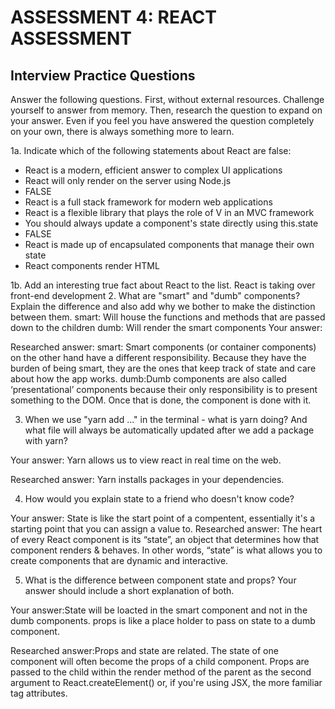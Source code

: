# ASSESSMENT 4: REACT ASSESSMENT
## Interview Practice Questions

Answer the following questions. First, without external resources. Challenge yourself to answer from memory. Then, research the question to expand on your answer. Even if you feel you have answered the question completely on your own, there is always something more to learn.  

1a. Indicate which of the following statements about React are false:

- React is a modern, efficient answer to complex UI applications
- React will only render on the server using Node.js 
- FALSE
- React is a full stack framework for modern web applications
- React is a flexible library that plays the role of V in an MVC framework
- You should always update a component's state directly using this.state
- FALSE
- React is made up of encapsulated components that manage their own state
- React components render HTML

1b. Add an interesting true fact about React to the list.
React is taking over front-end development
2. What are "smart" and "dumb" components? Explain the difference and also add why we bother to make the distinction between them.
smart:  Will house the functions and methods that are passed down to the children
dumb: Will render the smart components
  Your answer:

  Researched answer:
smart: Smart components (or container components) on the other hand have a different responsibility. Because they have the burden of being smart, they are the ones that keep track of state and care about how the app works.
dumb:Dumb components are also called ‘presentational’ components because their only responsibility is to present something to the DOM. Once that is done, the component is done with it.

3. When we use "yarn add ..." in the terminal - what is yarn doing? And what file will always be automatically updated after we add a package with yarn?

  Your answer: Yarn allows us to view react in real time on the web.

  Researched answer:
Yarn installs packages in your dependencies.


4. How would you explain state to a friend who doesn't know code?

  Your answer:
State is like the start point of a compentent, essentially it's a starting point that you can assign a value to.
  Researched answer:
The heart of every React component is its “state”, an object that determines how that component renders & behaves. In other words, “state” is what allows you to create components that are dynamic and interactive. 


5. What is the difference between component state and props? Your answer should include a short explanation of both.

  Your answer:State will be loacted in the smart component and not in the dumb components.  props is like a place holder to pass on state to a dumb component.

  Researched answer:Props and state are related. The state of one component will often become the props of a child component. Props are passed to the child within the render method of the parent as the second argument to React.createElement() or, if you're using JSX, the more familiar tag attributes.
